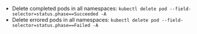 - Delete completed pods in all namespaces: `kubectl delete pod --field-selector=status.phase==Succeeded -A`
- Delete errored pods in all namespaces: `kubectl delete pod --field-selector=status.phase==Failed -A`